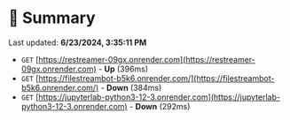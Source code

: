 # 📖 Summary
Last updated: **6/23/2024, 3:35:11 PM**

- `GET` [https://restreamer-09gx.onrender.com](https://restreamer-09gx.onrender.com) - **Up** (396ms)
- `GET` [https://filestreambot-b5k6.onrender.com/](https://filestreambot-b5k6.onrender.com/) - **Down** (384ms)
- `GET` [https://jupyterlab-python3-12-3.onrender.com](https://jupyterlab-python3-12-3.onrender.com) - **Down** (292ms)
